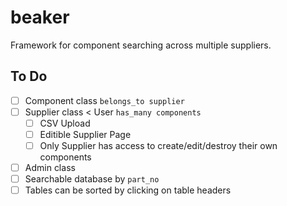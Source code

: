 beaker
======

Framework for component searching across multiple suppliers.


To Do
-----

- [ ] Component class ```belongs_to supplier```
- [ ] Supplier class < User ```has_many components```
  - [ ] CSV Upload
  - [ ] Editible Supplier Page
  - [ ] Only Supplier has access to create/edit/destroy their own components
- [ ] Admin class
- [ ] Searchable database by ```part_no```
- [ ] Tables can be sorted by clicking on table headers
